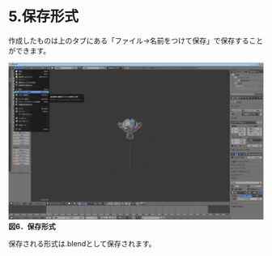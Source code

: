 # 5.保存形式

作成したものは上のタブにある「ファイル→名前をつけて保存」で保存することができます。

![](/Graphics/Blender/2017y06m28d_154818486.jpg)**図6．保存形式**

保存される形式は.blendとして保存されます。

